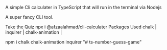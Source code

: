 A simple Cli calculater in TypeScript that will run in the terminal via Nodejs

A super fancy CLI tool.

Take the Quiz npx  i @afzaalahmad/cli-calculater Packages Used chalk | inquirer | chalk-animation |

npm i chalk chalk-animation inquirer "# ts-number-guess-game"

